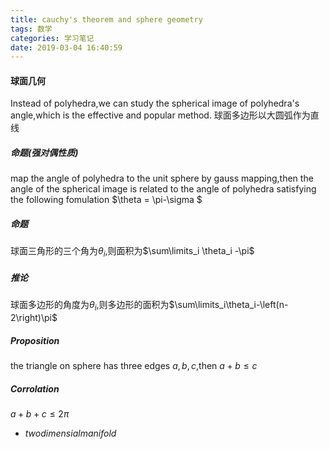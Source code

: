 ```yaml
---
title: cauchy's theorem and sphere geometry
tags: 数学
categories: 学习笔记
date: 2019-03-04 16:40:59
---
```


<script type="text/x-mathjax-config">
  MathJax.Hub.Config({tex2jax: {inlineMath: [['$','$'], ['\\(','\\)']]}});
</script>
<script type="text/javascript" async
  src="https://wujilingfeng.top/MathJax/MathJax.js?config=TeX-AMS_CHTML">
</script>


<!--more-->

#### 球面几何
Instead of polyhedra,we can study the spherical image of polyhedra's angle,which is the effective and popular method.
球面多边形以大圆弧作为直线

##### 命题(强对偶性质)
map the angle of polyhedra to the unit sphere by gauss mapping,then the angle of the spherical image is related to the angle of polyhedra satisfying the following fomulation
$\theta = \pi-\sigma $

##### 命题

球面三角形的三个角为$\theta_i$,则面积为$\sum\limits_i \theta_i -\pi$

##### 推论

球面多边形的角度为$\theta_i$,则多边形的面积为$\sum\limits_i\theta_i-\left(n-2\right)\pi$
##### Proposition

the triangle on sphere has three edges $a,b,c$,then $a+b\le c$
##### Corrolation 
$a+b+c\le 2\pi$
* $two dimensial manifold$
